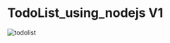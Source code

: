 # TodoList_using_nodejs V1
![todolist](https://user-images.githubusercontent.com/67852370/138553519-f8523c42-3f81-4304-a4ec-113a9e5db849.png)

